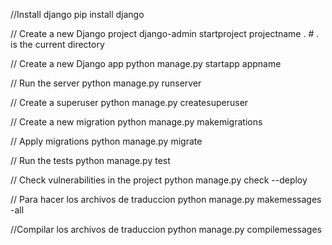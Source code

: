//Install django
pip install django

// Create a new Django project
django-admin startproject projectname . # . is the current directory

// Create a new Django app
python manage.py startapp appname

// Run the server
python manage.py runserver

// Create a superuser
python manage.py createsuperuser

// Create a new migration
python manage.py makemigrations

// Apply migrations
python manage.py migrate

// Run the tests
python manage.py test

// Check vulnerabilities in the project
python manage.py check --deploy


// Para hacer los archivos de traduccion
python manage.py makemessages -all

//Compilar los archivos de traduccion
python manage.py compilemessages
